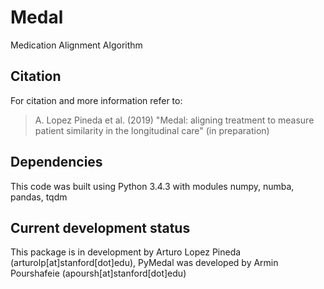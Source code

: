 # Medal
Medication Alignment Algorithm


## Citation
For citation and more information refer to:

>A. Lopez Pineda et al. (2019) "Medal: aligning treatment to measure patient similarity in the longitudinal care" (in preparation)


## Dependencies
This code was built using Python 3.4.3 with modules numpy, numba, pandas, tqdm


## Current development status
This package is in development by Arturo Lopez Pineda (arturolp[at]stanford[dot]edu), PyMedal was developed by Armin Pourshafeie (apoursh[at]stanford[dot]edu)
